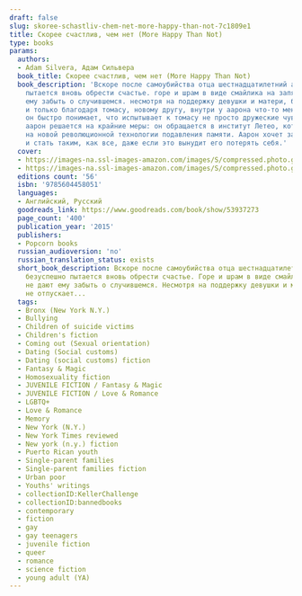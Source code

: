 ```yaml
---
draft: false
slug: skoree-schastliv-chem-net-more-happy-than-not-7c1809e1
title: Скорее счастлив, чем нет (More Happy Than Not)
type: books
params:
  authors:
  - Adam Silvera, Адам Сильвера
  book_title: Скорее счастлив, чем нет (More Happy Than Not)
  book_description: 'Вскоре после самоубийства отца шестнадцатилетний аарон сото безуспешно
    пытается вновь обрести счастье. горе и шрам в виде смайлика на запястье не дают
    ему забыть о случившемся. несмотря на поддержку девушки и матери, боль не отпускает.
    и только благодаря томасу, новому другу, внутри у аарона что-то меняется. однако
    он быстро понимает, что испытывает к томасу не просто дружеские чувства. тогда
    аарон решается на крайние меры: он обращается в институт Летео, который специализируется
    на новой революционной технологии подавления памяти. Аарон хочет забыть свои чувства
    и стать таким, как все, даже если это вынудит его потерять себя.'
  cover:
  - https://images-na.ssl-images-amazon.com/images/S/compressed.photo.goodreads.com/books/1591802916i/53937273.jpg
  - https://images-na.ssl-images-amazon.com/images/S/compressed.photo.goodreads.com/books/1437759419i/19542841.jpg
  editions count: '56'
  isbn: '9785604458051'
  languages:
  - Английский, Русский
  goodreads_link: https://www.goodreads.com/book/show/53937273
  page_count: '400'
  publication_year: '2015'
  publishers:
  - Popcorn books
  russian_audioversion: 'no'
  russian_translation_status: exists
  short_book_description: Вскоре после самоубийства отца шестнадцатилетний Аарон Сото
    безуспешно пытается вновь обрести счастье. Горе и шрам в виде смайлика на запястье
    не дают ему забыть о случившемся. Несмотря на поддержку девушки и матери, боль
    не отпускает...
  tags:
  - Bronx (New York N.Y.)
  - Bullying
  - Children of suicide victims
  - Children's fiction
  - Coming out (Sexual orientation)
  - Dating (Social customs)
  - Dating (social customs) fiction
  - Fantasy & Magic
  - Homosexuality fiction
  - JUVENILE FICTION / Fantasy & Magic
  - JUVENILE FICTION / Love & Romance
  - LGBTQ+
  - Love & Romance
  - Memory
  - New York (N.Y.)
  - New York Times reviewed
  - New york (n.y.) fiction
  - Puerto Rican youth
  - Single-parent families
  - Single-parent families fiction
  - Urban poor
  - Youths' writings
  - collectionID:KellerChallenge
  - collectionID:bannedbooks
  - contemporary
  - fiction
  - gay
  - gay teenagers
  - juvenile fiction
  - queer
  - romance
  - science fiction
  - young adult (YA)
---
```

